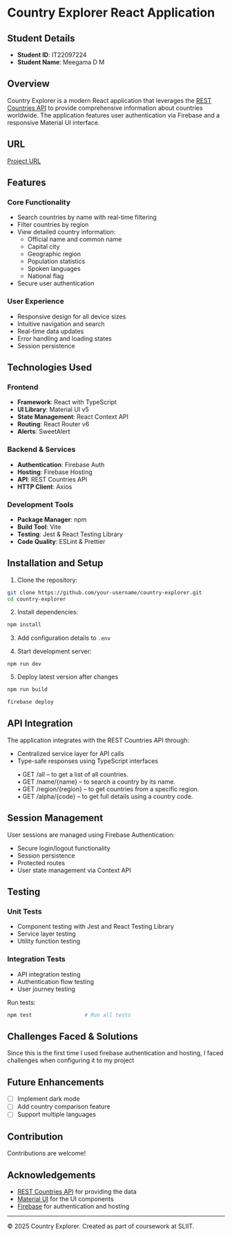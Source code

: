 # Country Explorer React Application

## Student Details
- **Student ID**: IT22097224
- **Student Name**: Meegama D M

## Overview
Country Explorer is a modern React application that leverages the [REST Countries API](https://restcountries.com/) to provide comprehensive information about countries worldwide. The application features user authentication via Firebase and a responsive Material UI interface.

## URL
[Project URL](https://explorenation-d16e0.web.app)

## Features
### Core Functionality
- Search countries by name with real-time filtering
- Filter countries by region
- View detailed country information:
  - Official name and common name
  - Capital city
  - Geographic region
  - Population statistics
  - Spoken languages
  - National flag
- Secure user authentication

### User Experience
- Responsive design for all device sizes
- Intuitive navigation and search
- Real-time data updates
- Error handling and loading states
- Session persistence

## Technologies Used
### Frontend
- **Framework**: React with TypeScript
- **UI Library**: Material UI v5
- **State Management**: React Context API
- **Routing**: React Router v6
- **Alerts**: SweetAlert

### Backend & Services
- **Authentication**: Firebase Auth
- **Hosting**: Firebase Hosting
- **API**: REST Countries API
- **HTTP Client**: Axios

### Development Tools
- **Package Manager**: npm
- **Build Tool**: Vite
- **Testing**: Jest & React Testing Library
- **Code Quality**: ESLint & Prettier

## Installation and Setup
1. Clone the repository:
```bash
git clone https://github.com/your-username/country-explorer.git
cd country-explorer
```

2. Install dependencies:
```bash
npm install
```

3. Add configuration details to `.env`

4. Start development server:
```
npm run dev
```

5. Deploy latest version after changes
```bash
npm run build
```

```bash
firebase deploy
```

## API Integration
The application integrates with the REST Countries API through:
- Centralized service layer for API calls
- Type-safe responses using TypeScript interfaces
  <ul>
▪ GET /all – to get a list of all countries.<br> 
▪ GET /name/{name} – to search a country by its name.<br>
▪ GET /region/{region} – to get countries from a specific region. <br>
▪ GET /alpha/{code} – to get full details using a country code.<br> 
  </ul>

## Session Management
User sessions are managed using Firebase Authentication:
- Secure login/logout functionality
- Session persistence
- Protected routes
- User state management via Context API

## Testing
### Unit Tests
- Component testing with Jest and React Testing Library
- Service layer testing
- Utility function testing

### Integration Tests
- API integration testing
- Authentication flow testing
- User journey testing

Run tests:
```bash
npm test                 # Run all tests
```

## Challenges Faced & Solutions
Since this is the first time I used firebase authentication and hosting, I faced challenges when configuring it to my project

## Future Enhancements
- [ ] Implement dark mode
- [ ] Add country comparison feature
- [ ] Support multiple languages

## Contribution
Contributions are welcome! 

## Acknowledgements
- [REST Countries API](https://restcountries.com/) for providing the data
- [Material UI](https://mui.com/) for the UI components
- [Firebase](https://firebase.google.com/) for authentication and hosting

---
© 2025 Country Explorer. Created as part of coursework at SLIIT.
